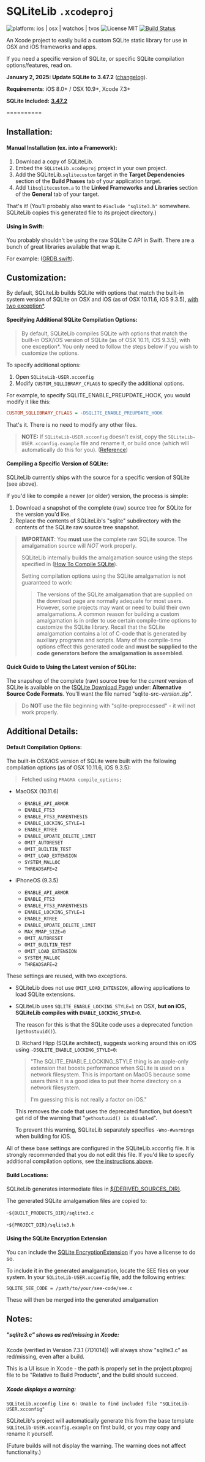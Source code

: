 SQLiteLib `.xcodeproj`
==========
![platform: ios | osx | watchos | tvos](https://img.shields.io/badge/platform-ios%20%7C%20osx%20%7C%20watchos%20%7C%20tvos-blue.svg) ![License MIT](https://img.shields.io/badge/license-MIT-lightgrey.svg) [![Build Status](https://travis-ci.org/swiftlyfalling/SQLiteLib.svg?branch=master)](https://travis-ci.org/swiftlyfalling/SQLiteLib)

An Xcode project to easily build a custom SQLite static library for use in OSX and iOS frameworks and apps.

If you need a specific version of SQLite, or specific SQLite compilation options/features, read on.



**January 2, 2025: Update SQLite to 3.47.2** ([changelog](https://github.com/swiftlyfalling/SQLiteLib/commits/master)).

**Requirements**: iOS 8.0+ / OSX 10.9+, Xcode 7.3+

**SQLite Included:** **[3.47.2](https://www.sqlite.org/releaselog/3_47_2.html)**



==========

## Installation:

#### Manual Installation (ex. into a Framework):

1. Download a copy of SQLiteLib.
2. Embed the `SQLiteLib.xcodeproj` project in your own project.
3. Add the SQLiteLib.`sqlitecustom` target in the **Target Dependencies** section of the **Build Phases** tab of your application target.
4. Add `libsqlitecustom.a` to the **Linked Frameworks and Libraries** section of the **General** tab of your target.

That's it! (You'll probably also want to `#include "sqlite3.h"` somewhere. SQLiteLib copies this generated file to its project directory.)


#### Using in Swift:

You probably shouldn't be using the raw SQLite C API in Swift. There are a bunch of great libraries available that wrap it.

For example: ([GRDB.swift](https://github.com/groue/GRDB.swift)).


## Customization:

By default, SQLiteLib builds SQLite with options that match the built-in system version of SQLite on OSX and iOS (as of OSX 10.11.6, iOS 9.3.5), [with two exception*](#additional-details).


#### Specifying Additional SQLite Compilation Options:

> By default, SQLiteLib compiles SQLite with options that match the built-in OSX/iOS version of SQLite (as of OSX 10.11, iOS 9.3.5), with one exception*.
> You only need to follow the steps below if you wish to customize the options.

To specify additional options:

1. Open `SQLiteLib-USER.xcconfig`
2. Modify `CUSTOM_SQLLIBRARY_CFLAGS` to specify the additional options.

For example, to specify SQLITE\_ENABLE\_PREUPDATE\_HOOK, you would modify it like this:
```ini
CUSTOM_SQLLIBRARY_CFLAGS = -DSQLITE_ENABLE_PREUPDATE_HOOK
```

That's it.
There is no need to modify any other files.

> **NOTE:** If `SQLiteLib-USER.xcconfig` doesn't exist, copy the `SQLiteLib-USER.xcconfig.example` file and rename it, or build once (which will automatically do this for you). ([Reference](#notes))


#### Compiling a Specific Version of SQLite:

SQLiteLib currently ships with the source for a specific version of SQLite (see above).

If you'd like to compile a newer (or older) version, the process is simple:

1. Download a snapshot of the complete (raw) source tree for SQLite for the version you'd like.
2. Replace the contents of SQLiteLib's "sqlite" subdirectory with the contents of the SQLite raw source tree snapshot.

> **IMPORTANT**:
> You **must** use the complete raw SQLite source. The amalgamation source will *NOT* work properly.
>
> SQLiteLib internally builds the amalgamation source using the steps specified in ([How To Compile SQLite](https://www.sqlite.org/howtocompile.html#amal)).
>
> Setting compilation options using the SQLite amalgamation is not guaranteed to work:
> > The versions of the SQLite amalgamation that are supplied on the download page are normally adequate for most users. However, some projects may want or need to build their own amalgamations. A common reason for building a custom amalgamation is in order to use certain compile-time options to customize the SQLite library. Recall that the SQLite amalgamation contains a lot of C-code that is generated by auxiliary programs and scripts. Many of the compile-time options effect this generated code and **must be supplied to the code generators before the amalgamation is assembled**.


#### **Quick Guide to Using the Latest version of SQLite**:

The snapshop of the complete (raw) source tree for the *current* version of SQLite is available on the ([SQLite Download Page](https://www.sqlite.org/download.html#old)) under: **Alternative Source Code Formats**. 
You'll want the file named "sqlite-src-*version*.zip".
> Do **NOT** use the file beginning with "sqlite-preprocessed" - it will not work properly.



## Additional Details:


#### Default Compilation Options:

The built-in OSX/iOS version of SQLite were built with the following compilation options (as of OSX 10.11.6, iOS 9.3.5):

> Fetched using `PRAGMA compile_options;`

- MacOSX (10.11.6)
    - `ENABLE_API_ARMOR`
    - `ENABLE_FTS3`
    - `ENABLE_FTS3_PARENTHESIS`
    - `ENABLE_LOCKING_STYLE=1`
    - `ENABLE_RTREE`
    - `ENABLE_UPDATE_DELETE_LIMIT`
    - `OMIT_AUTORESET`
    - `OMIT_BUILTIN_TEST`
    - `OMIT_LOAD_EXTENSION`
    - `SYSTEM_MALLOC`
    - `THREADSAFE=2`

- iPhoneOS (9.3.5)
    - `ENABLE_API_ARMOR`
    - `ENABLE_FTS3`
    - `ENABLE_FTS3_PARENTHESIS`
    - `ENABLE_LOCKING_STYLE=1`
    - `ENABLE_RTREE`
    - `ENABLE_UPDATE_DELETE_LIMIT`
    - `MAX_MMAP_SIZE=0`
    - `OMIT_AUTORESET`
    - `OMIT_BUILTIN_TEST`
    - `OMIT_LOAD_EXTENSION`
    - `SYSTEM_MALLOC`
    - `THREADSAFE=2`

These settings are reused, with two exceptions.

- SQLiteLib does not use `OMIT_LOAD_EXTENSION`, allowing applications to load SQLite extensions.
- SQLiteLib uses `SQLITE_ENABLE_LOCKING_STYLE=1` on OSX, **but on iOS, SQLiteLib compiles with `ENABLE_LOCKING_STYLE=0`**.

    The reason for this is that the SQLite code uses a deprecated function (`gethostuuid()`).

    D. Richard Hipp (SQLite architect), suggests working around this on iOS using `-DSQLITE_ENABLE_LOCKING_STYLE=0`:
    > "The SQLITE_ENABLE_LOCKING_STYLE thing is an apple-only extension that
    > boosts performance when SQLite is used on a network filesystem.  This
    > is important on MacOS because some users think it is a good idea to
    > put their home directory on a network filesystem.
    >
    > I'm guessing this is not really a factor on iOS."

    This removes the code that uses the deprecated function, but doesn't get rid of the warning that "`gethostuuid() is disabled`".

    To prevent this warning, SQLiteLib separately specifies `-Wno-#warnings` when building for iOS.

All of these base settings are configured in the SQLiteLib.xcconfig file.
It is strongly recommended that you do not edit this file. If you'd like to specify additional compilation options, see [the instructions above](#specifying-additional-sqlite-compilation-options).



#### Build Locations:

SQLiteLib generates intermediate files in [${DERIVED_SOURCES_DIR}](https://developer.apple.com/library/mac/documentation/DeveloperTools/Reference/XcodeBuildSettingRef/1-Build_Setting_Reference/build_setting_ref.html#//apple_ref/doc/uid/TP40003931-CH3-SW43).

The generated SQLite amalgamation files are copied to:

-`${BUILT_PRODUCTS_DIR}/sqlite3.c`

-`${PROJECT_DIR}/sqlite3.h`



#### Using the SQLite Encryption Extension

You can include the [SQLite EncryptionExtension](https://www.sqlite.org/see/) if you have a license to do so.

To include it in the generated amalgamation, locate the SEE files on your system. In your `SQLiteLib-USER.xcconfig` file, add the following entries:

```SQLITE_SEE_PREFIX = /path/to/your/see-code/see-prefix.txt
SQLITE_SEE_CODE = /path/to/your/see-code/see.c
```

These will then be merged into the generated amalgamation



## Notes:

##### "sqlite3.c" shows as red/missing in Xcode:

Xcode (verified in Version 7.3.1 (7D1014)) will always show "sqlite3.c" as red/missing, even after a build.

This is a UI issue in Xcode - the path is properly set in the project.pbxproj file to be "Relative to Build Products", and the build should succeed.

##### Xcode displays a warning: 
`SQLiteLib.xcconfig line 6: Unable to find included file "SQLiteLib-USER.xcconfig"`

SQLiteLib's project will automatically generate this from the base template `SQLiteLib-USER.xcconfig.example` on first build, or you may copy and rename it yourself.

(Future builds will not display the warning. The warning does not affect functionality.)
